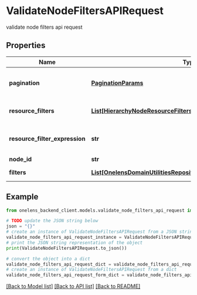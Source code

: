 # ValidateNodeFiltersAPIRequest

validate node filters api request

## Properties

Name | Type | Description | Notes
------------ | ------------- | ------------- | -------------
**pagination** | [**PaginationParams**](PaginationParams.md) | Pagination parameters for the request. | [optional] 
**resource_filters** | [**List[HierarchyNodeResourceFilters]**](HierarchyNodeResourceFilters.md) | Resource filters of the node | 
**resource_filter_expression** | **str** | Resource filter expression of the node | 
**node_id** | **str** |  | [optional] 
**filters** | [**List[OnelensDomainUtilitiesRepositoriesDynamicFiltersFilterCriteria]**](OnelensDomainUtilitiesRepositoriesDynamicFiltersFilterCriteria.md) | Filters to be applied | 

## Example

```python
from onelens_backend_client.models.validate_node_filters_api_request import ValidateNodeFiltersAPIRequest

# TODO update the JSON string below
json = "{}"
# create an instance of ValidateNodeFiltersAPIRequest from a JSON string
validate_node_filters_api_request_instance = ValidateNodeFiltersAPIRequest.from_json(json)
# print the JSON string representation of the object
print(ValidateNodeFiltersAPIRequest.to_json())

# convert the object into a dict
validate_node_filters_api_request_dict = validate_node_filters_api_request_instance.to_dict()
# create an instance of ValidateNodeFiltersAPIRequest from a dict
validate_node_filters_api_request_form_dict = validate_node_filters_api_request.from_dict(validate_node_filters_api_request_dict)
```
[[Back to Model list]](../README.md#documentation-for-models) [[Back to API list]](../README.md#documentation-for-api-endpoints) [[Back to README]](../README.md)


